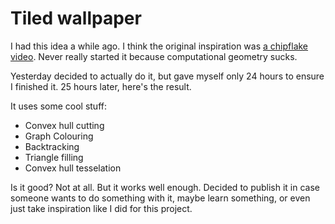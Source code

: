 # Tiled wallpaper
I had this idea a while ago. I think the original inspiration was [a chipflake video](https://www.youtube.com/watch?v=s7viImr6bF8&t=40). Never really started it because computational geometry sucks.

Yesterday decided to actually do it, but gave myself only 24 hours to ensure I finished it. 25 hours later, here's the result.

It uses some cool stuff:
  - Convex hull cutting
  - Graph Colouring
  - Backtracking
  - Triangle filling
  - Convex hull tesselation

Is it good? Not at all. But it works well enough. Decided to publish it in case someone wants to do something with it, maybe learn something, or even just take inspiration like I did for this project.
